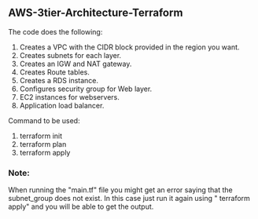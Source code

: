 ## AWS-3tier-Architecture-Terraform

The code does the following:
1. Creates a VPC with the CIDR block provided in the region you want.
2. Creates subnets for each layer.
3. Creates an IGW and NAT gateway.
4. Creates Route tables.
5. Creates a RDS instance.
6. Configures security group for Web layer.
7. EC2 instances for webservers.
8. Application load balancer.

Command to be used:
1. terraform init
2. terraform plan
3. terraform apply

### Note: 
When running the "main.tf" file you might get an error saying that the subnet_group does not exist. In this case just run it again using " terraform apply" and you will be able to get the output.







